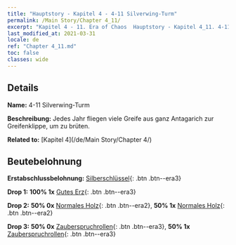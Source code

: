 ```yaml
---
title: "Hauptstory - Kapitel 4 - 4-11 Silverwing-Turm"
permalink: /Main Story/Chapter 4_11/
excerpt: "Kapitel 4 - 11. Era of Chaos  Hauptstory - Kapitel 4_11. 4-11 Silverwing-Turm"
last_modified_at: 2021-03-31
locale: de
ref: "Chapter 4_11.md"
toc: false
classes: wide
---
```


## Details

 **Name:** 4-11 Silverwing-Turm

 **Beschreibung:** Jedes Jahr fliegen viele Greife aus ganz Antagarich zur Greifenklippe, um zu brüten.

 **Related to:** [Kapitel 4](/de/Main Story/Chapter 4/)

## Beutebelohnung

 **Erstabschlussbelohnung:** [Silberschlüssel](/de/Items/con_693/){: .btn .btn--era3}

 **Drop 1:** **100% 1x** [Gutes Erz](/de/Items/mat_12/){: .btn .btn--era3}

 **Drop 2:** **50% 0x** [Normales Holz](/de/Items/mat_7/){: .btn .btn--era2}, **50% 1x** [Normales Holz](/de/Items/mat_7/){: .btn .btn--era2}

 **Drop 3:** **50% 0x** [Zauberspruchrollen](/de/Items/con_694/){: .btn .btn--era3}, **50% 1x** [Zauberspruchrollen](/de/Items/con_694/){: .btn .btn--era3}

